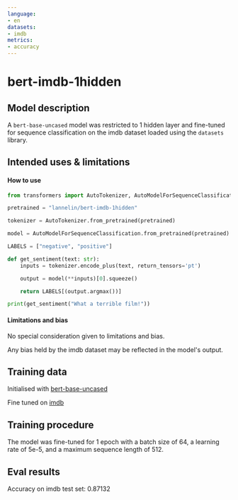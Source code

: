 ```yaml
---
language: 
- en
datasets:
- imdb
metrics:
- accuracy
---
```


# bert-imdb-1hidden

## Model description

A `bert-base-uncased` model was restricted to 1 hidden layer and
fine-tuned for sequence classification on the 
imdb dataset loaded using the `datasets` library.

## Intended uses & limitations

#### How to use

```python
from transformers import AutoTokenizer, AutoModelForSequenceClassification

pretrained = "lannelin/bert-imdb-1hidden"

tokenizer = AutoTokenizer.from_pretrained(pretrained)

model = AutoModelForSequenceClassification.from_pretrained(pretrained)

LABELS = ["negative", "positive"]

def get_sentiment(text: str):
    inputs = tokenizer.encode_plus(text, return_tensors='pt')

    output = model(**inputs)[0].squeeze()

    return LABELS[(output.argmax())]

print(get_sentiment("What a terrible film!"))
```

#### Limitations and bias

No special consideration given to limitations and bias. 

Any bias held by the imdb dataset may be reflected in the model's output.

## Training data

Initialised with [bert-base-uncased](https://huggingface.co/bert-base-uncased)

Fine tuned on [imdb](https://huggingface.co/datasets/imdb)


## Training procedure

 The model was fine-tuned for 1 epoch with a batch size of 64, 
 a learning rate of 5e-5, and a maximum sequence length of 512.

## Eval results

Accuracy on imdb test set: 0.87132
